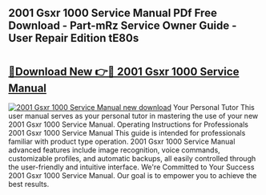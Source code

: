 ## 2001 Gsxr 1000 Service Manual PDf Free Download - Part-mRz Service Owner Guide - User Repair Edition tE80s

# <h2><a href="http://bc31944.oget.top/?id=2001+Gsxr+1000+Service+Manual">🔗Download New 👉🔴 2001 Gsxr 1000 Service Manual</a></h2>

[![2001 Gsxr 1000 Service Manual new download](https://i.imgur.com/5g1atiW.png)](http://bc31944.oget.top/?id=2001+Gsxr+1000+Service+Manual)
Your Personal Tutor This user manual serves as your personal tutor in mastering the use of your new 2001 Gsxr 1000 Service Manual. Operating Instructions for Professionals 2001 Gsxr 1000 Service Manual This guide is intended for professionals familiar with product type operation. 2001 Gsxr 1000 Service Manual advanced features include image recognition, voice commands, customizable profiles, and automatic backups, all easily controlled through the user-friendly and intuitive interface. We're Committed to Your Success 2001 Gsxr 1000 Service Manual. Our goal is to empower you to achieve the best results.
